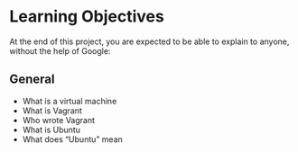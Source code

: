 # Learning Objectives

At the end of this project, you are expected to be able to explain to anyone, without the help of Google:

## General

- What is a virtual machine
- What is Vagrant
- Who wrote Vagrant
- What is Ubuntu
- What does “Ubuntu” mean
